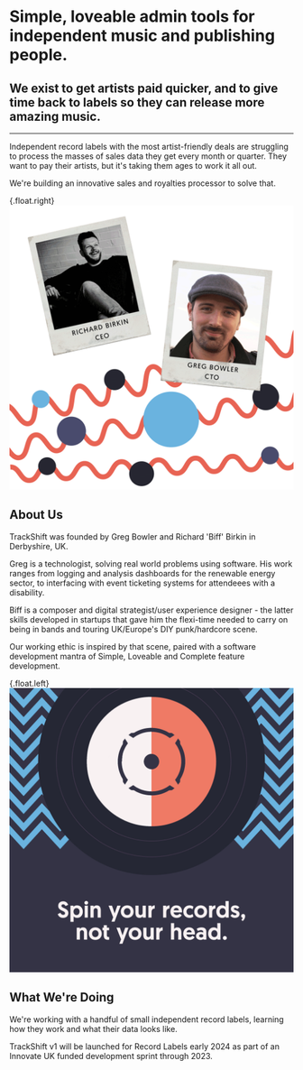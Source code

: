 <!-- what? -->

# Simple, loveable admin tools for independent music and publishing people.

## We exist to get artists paid quicker, and to give time back to labels so they can release more amazing music.

***
<!-- why? -->
<section>

<!-- Music is a £20 billion global industry run on shared spreadsheets and antiquated systems that takes ages to pay artists (and not always correctly).  -->

Independent record labels with the most artist-friendly deals are struggling to process the masses of sales data they get every month or quarter. They want to pay their artists, but it's taking them ages to work it all out. 

We're building an innovative sales and royalties processor to solve that. 

</section>

<section>

<!-- who? -->

{.float.right}
![Trackshift team](/asset/img/editorial/homepage/about-us.png)

## About Us

TrackShift was founded by Greg Bowler and Richard 'Biff' Birkin in Derbyshire, UK.  

Greg is a technologist, solving real world problems using software. His work ranges from logging and analysis dashboards for the renewable energy sector, to interfacing with event ticketing systems for attendeees with a disability.   

Biff is a composer and digital strategist/user experience designer - the latter skills developed in startups that gave him the flexi-time needed to carry on being in bands and touring UK/Europe's DIY punk/hardcore scene.

Our working ethic is inspired by that scene, paired with a software development mantra of Simple, Loveable and Complete feature development. 

</section>

<section>

<!-- how? -->

{.float.left}
![Spin your records, not your head](/asset/img/editorial/homepage/spin-your-records-LG-dark.png)

## What We're Doing

We're working with a handful of small independent record labels, learning how they work and what their data looks like. 

TrackShift v1 will be launched for Record Labels early 2024 as part of an Innovate UK funded development sprint through 2023.

</section>

<!-- etc. -->
